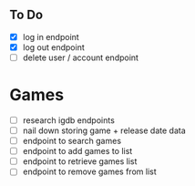 ## To Do

- [x] log in endpoint
- [x] log out endpoint
- [ ] delete user / account endpoint

# Games

- [ ] research igdb endpoints
- [ ] nail down storing game + release date data
- [ ] endpoint to search games
- [ ] endpoint to add games to list
- [ ] endpoint to retrieve games list
- [ ] endpoint to remove games from list
